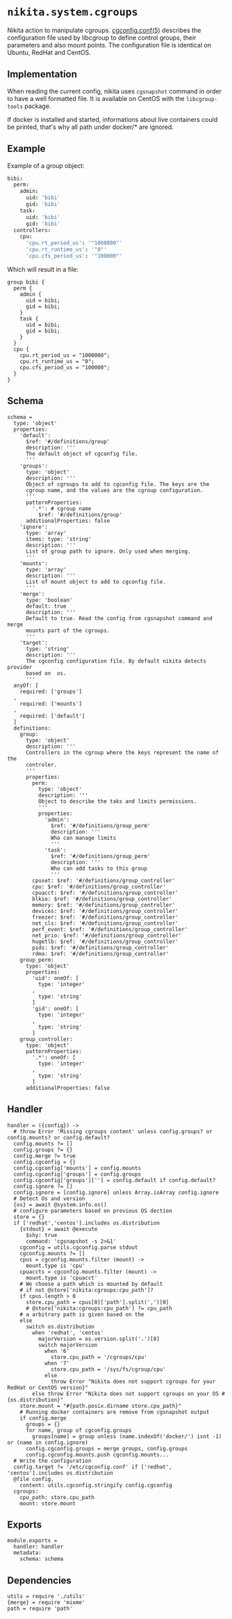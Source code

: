 
# `nikita.system.cgroups`

Nikita action to manipulate cgroups. [cgconfig.conf(5)] describes the 
configuration file used by libcgroup to define control groups, their parameters 
and also mount points. The configuration file is identical on Ubuntu, RedHat 
and CentOS.

## Implementation

When reading the current config, nikita uses `cgsnapshot` command in order to
have a well formatted file. It is available on CentOS with the `libcgroup-tools`
package.

If docker is installed and started, informations about live containers could be
printed, that's why all path under  docker/* are ignored.

## Example

Example of a group object:

```cson
bibi:
  perm:
    admin:
      uid: 'bibi'
      gid: 'bibi'
    task:
      uid: 'bibi'
      gid: 'bibi'
  controllers:
    cpu:
      'cpu.rt_period_us': '"1000000"'
      'cpu.rt_runtime_us': '"0"'
      'cpu.cfs_period_us': '"100000"'
```

Which will result in a file:

```text
group bibi {
  perm {
    admin {
      uid = bibi;
      gid = bibi;
    }
    task {
      uid = bibi;
      gid = bibi;
    }
  }
  cpu {
    cpu.rt_period_us = "1000000";
    cpu.rt_runtime_us = "0";
    cpu.cfs_period_us = "100000";
  }
}
```

## Schema

    schema =
      type: 'object'
      properties:
        'default':
          $ref: '#/definitions/group'
          description: '''
          The default object of cgconfig file.
          '''
        'groups':
          type: 'object'
          description: '''
          Object of cgroups to add to cgconfig file. The keys are the
          cgroup name, and the values are the cgroup configuration.
          '''
          patternProperties:
            '.*': # cgroup name
              $ref: '#/definitions/group'
          additionalProperties: false
        'ignore':
          type: 'array'
          items: type: 'string'
          description: '''
          List of group path to ignore. Only used when merging.
          '''
        'mounts':
          type: 'array'
          description: '''
          List of mount object to add to cgconfig file.
          '''
        'merge':
          type: 'boolean'
          default: true
          description: '''
          Default to true. Read the config from cgsnapshot command and merge
          mounts part of the cgroups.
          '''
        'target':
          type: 'string'
          description: '''
          The cgconfig configuration file. By default nikita detects provider
          based on  os.
          '''
      anyOf: [
        required: ['groups']
      ,
        required: ['mounts']
      ,
        required: ['default']
      ]
      definitions:
        group:
          type: 'object'
          description: '''
          Controllers in the cgroup where the keys represent the name of the
          controler.
          '''
          properties:
            perm:
              type: 'object'
              description: '''
              Object to describe the taks and limits permissions.
              '''
              properties:
                'admin':
                  $ref: '#/definitions/group_perm'
                  description: '''
                  Who can manage limits
                  '''
                'task':
                  $ref: '#/definitions/group_perm'
                  description: '''
                  Who can add tasks to this group
                  '''
            cpuset: $ref: '#/definitions/group_controller'
            cpu: $ref: '#/definitions/group_controller'
            cpuacct: $ref: '#/definitions/group_controller'
            blkio: $ref: '#/definitions/group_controller'
            memory: $ref: '#/definitions/group_controller'
            devices: $ref: '#/definitions/group_controller'
            freezer: $ref: '#/definitions/group_controller'
            net_cls: $ref: '#/definitions/group_controller'
            perf_event: $ref: '#/definitions/group_controller'
            net_prio: $ref: '#/definitions/group_controller'
            hugetlb: $ref: '#/definitions/group_controller'
            pids: $ref: '#/definitions/group_controller'
            rdma: $ref: '#/definitions/group_controller'
        group_perm:
          type: 'object'
          properties:
            'uid': oneOf: [
              type: 'integer'
            ,
              type: 'string'
            ]
            'gid': oneOf: [
              type: 'integer'
            ,
              type: 'string'
            ]
        group_controller:
          type: 'object'
          patternProperties:
            '.*': oneOf: [
              type: 'integer'
            ,
              type: 'string'
            ]
          additionalProperties: false

## Handler

    handler = ({config}) ->
      # throw Error 'Missing cgroups content' unless config.groups? or config.mounts? or config.default?
      config.mounts ?= []
      config.groups ?= {}
      config.merge ?= true
      config.cgconfig = {}
      config.cgconfig['mounts'] = config.mounts
      config.cgconfig['groups'] = config.groups
      config.cgconfig['groups'][''] = config.default if config.default?
      config.ignore ?= []
      config.ignore = [config.ignore] unless Array.isArray config.ignore
      # Detect Os and version
      {os} = await @system.info.os()
      # configure parameters based on previous OS dection
      store = {}
      if ['redhat','centos'].includes os.distribution
        {stdout} = await @execute
          $shy: true
          command: 'cgsnapshot -s 2>&1'
        cgconfig = utils.cgconfig.parse stdout
        cgconfig.mounts ?= []
        cpus = cgconfig.mounts.filter (mount) ->
          mount.type is 'cpu'
        cpuaccts = cgconfig.mounts.filter (mount) ->
          mount.type is 'cpuacct'
        # We choose a path which is mounted by default
        # if not @store['nikita:cgroups:cpu_path']?
        if cpus.length > 0
          store.cpu_path = cpus[0]['path'].split(',')[0]
          # @store['nikita:cgroups:cpu_path'] ?= cpu_path
        # a arbitrary path is given based on the
        else
          switch os.distribution
            when 'redhat', 'centos'
              majorVersion = os.version.split('.')[0]
              switch majorVersion
                when '6'
                  store.cpu_path = '/cgroups/cpu'
                when '7'
                  store.cpu_path = '/sys/fs/cgroup/cpu'
                else
                  throw Error "Nikita does not support cgroups for your RedHat or CentOS version}"
            else throw Error "Nikita does not support cgroups on your OS #{os.distribution}"
        store.mount = "#{path.posix.dirname store.cpu_path}"
        # Running docker containers are remove from cgsnapshot output
        if config.merge
          groups = {}
          for name, group of cgconfig.groups
            groups[name] = group unless (name.indexOf('docker/') isnt -1) or (name in config.ignore)
          config.cgconfig.groups = merge groups, config.groups
          config.cgconfig.mounts.push cgconfig.mounts...
      # Write the configuration
      config.target ?= '/etc/cgconfig.conf' if ['redhat', 'centos'].includes os.distribution
      @file config,
        content: utils.cgconfig.stringify config.cgconfig
      cgroups:
        cpu_path: store.cpu_path
        mount: store.mount

## Exports

    module.exports =
      handler: handler
      metadata:
        schema: schema

## Dependencies

    utils = require './utils'
    {merge} = require 'mixme'
    path = require 'path'

[cgconfig.conf(5)]: https://linux.die.net/man/5/cgconfig.conf
